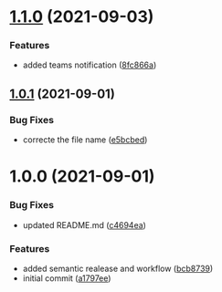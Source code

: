 # [1.1.0](https://github.com/mackah666/terragrunt-iam-group-demo/compare/v1.0.1...v1.1.0) (2021-09-03)


### Features

* added teams notification ([8fc866a](https://github.com/mackah666/terragrunt-iam-group-demo/commit/8fc866a62b7c9d77696b81237a83c9ea6f7e3211))

## [1.0.1](https://github.com/mackah666/terragrunt-iam-group-demo/compare/v1.0.0...v1.0.1) (2021-09-01)


### Bug Fixes

* correcte the file name ([e5bcbed](https://github.com/mackah666/terragrunt-iam-group-demo/commit/e5bcbed811a134c14362423e641b0f6be99fabc7))

# 1.0.0 (2021-09-01)


### Bug Fixes

* updated README.md ([c4694ea](https://github.com/mackah666/terragrunt-iam-group-demo/commit/c4694ea1140827268afe46483990820a5386af54))


### Features

* added semantic realease and workflow ([bcb8739](https://github.com/mackah666/terragrunt-iam-group-demo/commit/bcb87396447c853ef2adb7bf0014c6cc0b7ca8f8))
* initial commit ([a1797ee](https://github.com/mackah666/terragrunt-iam-group-demo/commit/a1797ee1ced7e6ed743ad4e810364a3c23759bc4))
